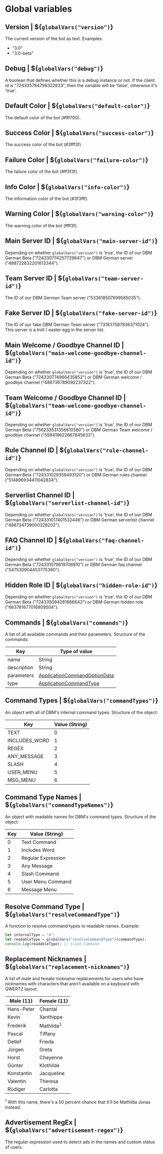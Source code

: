 # Global variables


## Version | ${`globalVars("version")`}

The current version of the bot as text. Examples:
- "3.0"
- "3.0-beta"


## Debug | ${`globalVars("debug")`}

A boolean that defines whether this is a debug instance or not. If the client id is "724335784798322833", then the variable will be 'false', otherwise it's 'true'.


## Default Color | ${`globalVars("default-color")`}

The default color of the bot (#fff700).


## Success Color | ${`globalVars("success-color")`}

The success color of the bot (#3fff3f).


## Failure Color | ${`globalVars("failure-color")`}

The failure color of the bot (#ff3f3f).


## Info Color | ${`globalVars("info-color")`}

The information color of the bot (#3f3fff).


## Warning Color | ${`globalVars("warning-color")`}
The warning color of the bot (ffff3f).


## Main Server ID | ${`globalVars("main-server-id")`}

Depending on whether `globalVars("version")` is 'true', the ID of our DBM German Beta ("724330774257729647") or DBM German server ("488722832201613344").


## Team Server ID | ${`globalVars("team-server-id")`}

The ID of our DBM German Team server ("533618507699585035").


## Fake Server ID | ${`globalVars("fake-server-id")`}

The ID of our fake DBM German Team server ("731837587836371024"). This server is a troll / easter egg in the server list.


## Main Welcome / Goodbye Channel ID | ${`globalVars("main-welcome-goodbye-channel-id")`}

Depending on whether `globalVars("version")` is 'true', the ID of our DBM German Beta ("724330774966435852") or DBM German welcome / goodbye channel ("488736789092237322").


## Team Welcome / Goodbye Channel ID | ${`globalVars("team-welcome-goodbye-channel-id")`}

Depending on whether `globalVars("version")` is 'true', the ID of our DBM German Beta ("756233531356610580") or DBM German Team welcome / goodbye channel ("559419622667845633").


## Rule Channel ID | ${`globalVars("rule-channel-id")`}

Depending on whether `globalVars("version")` is 'true', the ID of our DBM German Beta ("724331029359493120") or DBM German rules channel ("514896934411042834").


## Serverlist Channel ID | ${`globalVars("serverlist-channel-id")`}

Depending on whether `globalVars("version")` is 'true', the ID of our DBM German Beta ("724331017401532446") or DBM German serverlist channel ("488734739000328202").


## FAQ Channel ID | ${`globalVars("faq-channel-id")`}

Depending on whether `globalVars("version")` is 'true', the ID of our DBM German Beta ("724331079619706910") or DBM German faq channel ("547530904453775390").


## Hidden Role ID | ${`globalVars("hidden-role-id")`}

Depending on whether `globalVars("version")` is 'true', the ID of our DBM German Beta ("724335094281666642") or DBM German hidden role ("663781677016809504").


## Commands | ${`globalVars("commands")`}

A list of all available commands and their parameters. Structure of the commands:

| Key                   | Type of value                 |
|-----------------------|-------------------------------|
| name                  | String                        |
| description           | String                        |
| parameters            | [ApplicationCommandOptionData](https://discord.js.org/#/docs/discord.js/main/typedef/ApplicationCommandOptionData)  |
| type                  | [ApplicationCommandType](https://discord-api-types.dev/api/discord-api-types-v10/enum/ApplicationCommandType)        |


## Command Types | ${`globalVars("commandTypes")`}

An object with all of DBM's internal command types. Structure of the object:

| Key                   | Value (String)        |
|-----------------------|-----------------------|
| TEXT                  | 0                     |
| INCLUDES_WORD         | 1                     |
| REGEX                 | 2                     |
| ANY_MESSAGE           | 3                     |
| SLASH                 | 4                     |
| USER_MENU             | 5                     |
| MSG_MENU              | 6                     |


## Command Type Names | ${`globalVars("commandTypeNames")`}

An object with readable names for DBM's command types. Structure of the object:

| Key                   | Value (String)        |
|-----------------------|-----------------------|
| 0                     | Text Command          |
| 1                     | Includes Word         |
| 2                     | Regular Expression    |
| 3                     | Any Message           |
| 4                     | Slash Command         |
| 5                     | User Menu Command     |
| 6                     | Message Menu          |


## Resolve Command Type | ${`globalVars("resolveCommandType")`}

A function to resolve command types to readable names. Example:
```js
let internalType = "4";
let readableType = globalVars("resolveCommandType")(commandType);
console.log(readableType); // Slash Command
```


## Replacement Nicknames | ${`globalVars("replacement-nicknames")`}

A list of male and female nickname replacements for users who have nicknames with characters that aren't available on a keyboard with QWERTZ layout.

| Male (11)             | Female (11)           |
|-----------------------|-----------------------|
| Hans-Peter            | Chantal               |
| Kevin                 | Xanthippe             |
| Frederik              | Mathilda<sup>1</sup>  |
| Pascal                | Tiffany               |
| Detlef                | Frieda                |
| Jürgen                | Greta                 |
| Horst                 | Cheyenne              |
| Günter                | Klothilde             |
| Konstantin            | Jacqueline            |
| Valentin              | Theresa               |
| Rüdiger               | Carlotta              |

<sup>1</sup> With this name, there's a 50 percent chance that it'll be Mathilda Jonas instead.


## Advertisement RegEx | ${`globalVars("advertisement-regex")`}

The regular expression used to detect ads in the names and custom status of users.